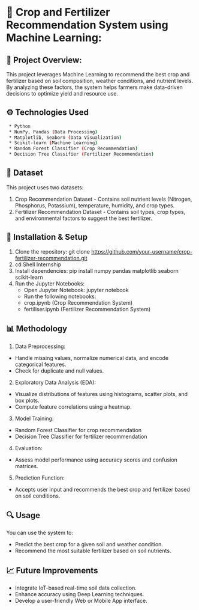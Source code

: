 # 🌱 Crop and Fertilizer Recommendation System using Machine Learning: 

## 📌 Project Overview:
This project leverages Machine Learning to recommend the best crop and fertilizer based on soil composition, weather conditions, and nutrient levels. By analyzing these factors, the system helps farmers make data-driven decisions to optimize yield and resource use.

## ⚙️ Technologies Used
```bash
 * Python
 * NumPy, Pandas (Data Processing)
 * Matplotlib, Seaborn (Data Visualization)
 * Scikit-learn (Machine Learning)
 * Random Forest Classifier (Crop Recommendation)
 * Decision Tree Classifier (Fertilizer Recommendation)
```

## 📂 Dataset
This project uses two datasets:
1. Crop Recommendation Dataset - Contains soil nutrient levels (Nitrogen, Phosphorus, Potassium), temperature, humidity, and crop types.
2. Fertilizer Recommendation Dataset - Contains soil types, crop types, and environmental factors to suggest the best fertilizer.

## 🚀 Installation & Setup
1. Clone the repository: git clone https://github.com/your-username/crop-fertilizer-recommendation.git
2. cd Shell Internship
3. Install dependencies: pip install numpy pandas matplotlib seaborn scikit-learn
4. Run the Jupyter Notebooks:
    * Open Jupyter Notebook: jupyter notebook
    * Run the following notebooks:
    * crop.ipynb (Crop Recommendation System)
    * fertiliser.ipynb (Fertilizer Recommendation System)

## 📊 Methodology
1. Data Preprocessing:
* Handle missing values, normalize numerical data, and encode categorical features.
* Check for duplicate and null values.
  
2. Exploratory Data Analysis (EDA):
* Visualize distributions of features using histograms, scatter plots, and box plots.
* Compute feature correlations using a heatmap.
  
3. Model Training:
* Random Forest Classifier for crop recommendation
* Decision Tree Classifier for fertilizer recommendation
  
4. Evaluation:
* Assess model performance using accuracy scores and confusion matrices.
  
5. Prediction Function:
* Accepts user input and recommends the best crop and fertilizer based on soil conditions.

## 🔍 Usage
You can use the system to:
* Predict the best crop for a given soil and weather condition.
* Recommend the most suitable fertilizer based on soil nutrients.
  
## 📈 Future Improvements
* Integrate IoT-based real-time soil data collection.
* Enhance accuracy using Deep Learning techniques.
* Develop a user-friendly Web or Mobile App interface.
  

